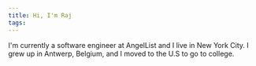 ```yaml
---
title: Hi, I'm Raj
tags:
---
```


I'm currently a software engineer at AngelList and I live in New York City. I grew up in Antwerp, Belgium, and I moved to the U.S to go to college. 

